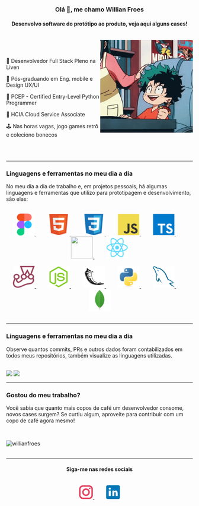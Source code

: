 <h3 align='center'><b>Olá 👋, me chamo Willian Froes</b></h3>
<div>
    <h4 align='center'><b>Desenvolvo software do protótipo ao produto, veja aqui alguns cases!</b></h4>
    <br />
    <img align='right' width='250px' height='250px' src='img/profile.gif' />
    <div align="left">
        <br /><br />
        <p>🔭 Desenvolvedor Full Stack Pleno na Liven</p>
        <p>📕 Pós-graduando em Eng. mobile e Design UX/UI</p>
        <p>🏅 PCEP - Certified Entry-Level Python Programmer</p>
        <p>🏅 HCIA Cloud Service Associate</p>
        <p>🕹️ Nas horas vagas, jogo games retrô e coleciono bonecos</p>
    </div>
</div>
<br />
<br />
<hr />
<div>
    <h3><b>Linguagens e ferramentas no meu dia a dia</b></h3>
    <p>No meu dia a dia de trabalho e, em projetos pessoais, há algumas linguagens e ferramentas que utilizo para prototipagem e desenvolvimento, são elas:</p>
    <br />
    <div align='center'>
        <a href='https://www.figma.com/'>
            <img height='59px' width='59px' src="https://raw.githubusercontent.com/devicons/devicon/master/icons/figma/figma-original.svg" />
        </a>
        &nbsp;
        &nbsp;
        &nbsp;
        &nbsp;
        <a href='https://developer.mozilla.org/en-US/docs/Web/HTML'>
            <img height='59px' width='59px' src="https://raw.githubusercontent.com/devicons/devicon/master/icons/html5/html5-original.svg" />
        </a>
        &nbsp;
        &nbsp;
        &nbsp;
        &nbsp;
        <a href='https://developer.mozilla.org/pt-BR/docs/Web/CSS'>
            <img height='59px' width='59px' src="https://raw.githubusercontent.com/devicons/devicon/master/icons/css3/css3-original.svg" />
        </a>
        &nbsp;
        &nbsp;
        &nbsp;
        &nbsp;
        <a href='https://developer.mozilla.org/pt-BR/docs/Web/JavaScript'>
            <img height='59px' width='59px' src="https://raw.githubusercontent.com/devicons/devicon/master/icons/javascript/javascript-original.svg" />
        </a>
        &nbsp;
        &nbsp;
        &nbsp;
        &nbsp;
        <a href='https://www.typescriptlang.org/'>
            <img height='59px' width='59px' src="https://raw.githubusercontent.com/devicons/devicon/master/icons/typescript/typescript-original.svg" />
        </a>
        &nbsp;
        &nbsp;
        &nbsp;
        &nbsp;
        <a href='https://reactnative.dev/'>
            <img height='59px' width='59px' src="https://seeklogo.com/images/R/react-native-logo-221C671C70-seeklogo.com.png" />
        </a>
        &nbsp;
        &nbsp;
        &nbsp;
        &nbsp;
        <a href='https://reactjs.org/'>
            <img height='59px' width='59px' src="https://raw.githubusercontent.com/devicons/devicon/master/icons/react/react-original.svg" />
        </a>
    </div>
    <br />
    <div align='center'>
        <a href='https://jestjs.io/'>
            <img height='59px' width='59px' src="https://raw.githubusercontent.com/devicons/devicon/master/icons/jest/jest-plain.svg" />
        </a>
        &nbsp;
        &nbsp;
        &nbsp;
        &nbsp;
        <a href='https://nodejs.org/'>
            <img height='59px' width='59px' src="https://raw.githubusercontent.com/devicons/devicon/master/icons/nodejs/nodejs-original.svg" />
        </a>
        &nbsp;
        &nbsp;
        &nbsp;
        &nbsp;
        <a href='https://flask.palletsprojects.com/en/2.2.x/'>
            <img height='59px' width='59px' src="https://raw.githubusercontent.com/devicons/devicon/master/icons/flask/flask-original.svg" />
        </a>
        &nbsp;
        &nbsp;
        &nbsp;
        &nbsp;
        <a href='https://www.python.org/'>
            <img height='59px' width='59px' src="https://raw.githubusercontent.com/devicons/devicon/master/icons/python/python-original.svg" />
        </a>
        &nbsp;
        &nbsp;
        &nbsp;
        &nbsp;
        <a href='https://www.mysql.com/'>
            <img height='59px' width='59px' src="https://raw.githubusercontent.com/devicons/devicon/master/icons/mysql/mysql-original.svg" />
        </a>
        &nbsp;
        &nbsp;
        &nbsp;
        &nbsp;
        <a href='https://www.mongodb.com/'>
            <img height='59px' width='59px' src="https://raw.githubusercontent.com/devicons/devicon/master/icons/mongodb/mongodb-original.svg" />
        </a>
    </div>
    <br />
</div>
<hr />
<div>
    <h3><b>Linguagens e ferramentas no meu dia a dia</b></h3>
    <p>Observe quantos commits, PRs e outros dados foram contabilizados em todos meus repositórios, também visualize as linguagens utilizadas.</p>
    <br />
    <div>
        <img width='60%' src="https://github-readme-stats.vercel.app/api?username=willian-froes&show_icons=true&count_private=true&hide_border=false&locale=pt-br&border_color=6F6E76&title_color=B63339&icon_color=B63339&text_color=c9d1d9&bg_color=00000000" /> 
        <img align='top' width='38%' src="https://github-readme-stats.vercel.app/api/top-langs/?username=willian-froes&layout=compact&hide_border=false&locale=pt-br&border_color=6F6E76&title_color=B63339&text_color=B63339&bg_color=00000000" />
    </div>
</div>
<hr />
<div>
    <h3><b>Gostou do meu trabalho?</b></h3>
    <p>Você sabia que quanto mais copos de café um desenvolvedor consome, novos cases surgem? Se curtiu algum, aproveite para contribuir com um copo de café agora mesmo!</p>
    <br />
    <p><a href="https://www.buymeacoffee.com/willianfroes"> <img align="left" src="https://cdn.buymeacoffee.com/buttons/v2/default-yellow.png" height="48" width="200" alt="willianfroes" /></a></p>
    <br />
    <br />
</div>
<hr />
<div>
    <h4 align='center'><b>Siga-me nas redes sociais</b></h4>
    <br />
    <div align='center'>
        <a href="https://www.instagram.com/willian.froes/">
            <img height='37px' width='37px' src="img/instagram_icon.png" />
        </a>
        &nbsp;
        &nbsp;
        &nbsp;
        &nbsp;
        <a href="https://www.linkedin.com/in/willian-froes/">
            <img height='37px' width='37px' src="img/linkedin_icon.png" />
        </a>
    </div>
</div>